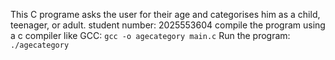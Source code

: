 This C programe asks the user for their age and  categorises him as a child, teenager, or adult.
student number: 2025553604
compile the program using a c compiler like GCC: `gcc -o agecategory main.c`
Run the program: `./agecategory`
